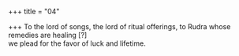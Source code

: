 +++
title = "04"

+++
 To the lord of songs, the lord of ritual offerings, to Rudra whose  remedies are healing [?]  
we plead for the favor of luck and lifetime.  